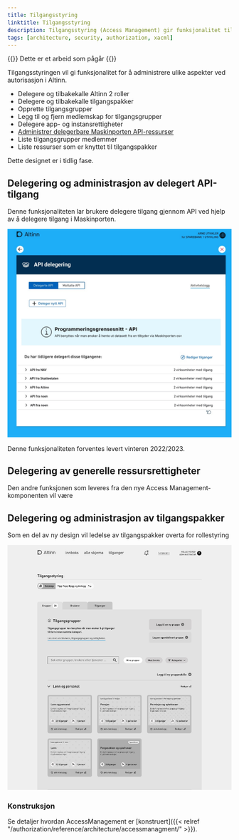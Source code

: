 ```yaml
---
title: Tilgangsstyring
linktitle: Tilgangsstyring
description: Tilgangsstyring (Access Management) gir funksjonalitet til sluttbrukere for å administrere grupper, roller og rettigheter
tags: [architecture, security, authorization, xacml]
---
```


{{<notice warning>}}
Dette er et arbeid som pågår
{{</notice>}}

Tilgangsstyringen vil gi funksjonalitet for å administrere ulike aspekter ved autorisasjon i Altinn.

- Delegere og tilbakekalle Altinn 2 roller
- Delegere og tilbakekalle tilgangspakker
- Opprette tilgangsgrupper
- Legg til og fjern medlemskap for tilgangsgrupper
- Delegere app- og instansrettigheter
- [Administrer delegerbare Maskinporten API-ressurser](https://github.com/Altinn/altinn-authorization/issues/59)
- Liste tilgangsgrupper medlemmer
- Liste ressurser som er knyttet til tilgangspakker

Dette designet er i tidlig fase.

## Delegering og administrasjon av delegert API-tilgang

Denne funksjonaliteten lar brukere delegere tilgang gjennom API ved hjelp av å delegere tilgang i Maskinporten.

![API-delegasjoner](apidelegations.jpg "API-delegasjoner")

Denne funksjonaliteten forventes levert vinteren 2022/2023.

## Delegering av generelle ressursrettigheter

Den andre funksjonen som leveres fra den nye Access Management-komponenten vil være

## Delegering og administrasjon av tilgangspakker

Som en del av ny design vil ledelse av tilgangspakker overta for rollestyring

![Tilgangspakker](accessgroups.jpg "Administrasjon av tilgangspakker")

### Konstruksjon

Se detaljer hvordan AccessManagement er [konstruert]({{< relref "/authorization/reference/architecture/accessmanagment/" >}}).
